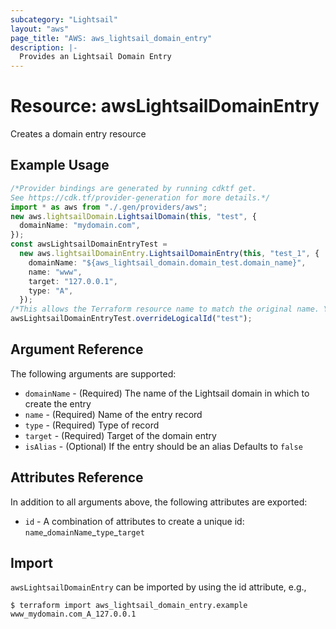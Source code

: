 ```yaml
---
subcategory: "Lightsail"
layout: "aws"
page_title: "AWS: aws_lightsail_domain_entry"
description: |-
  Provides an Lightsail Domain Entry
---
```


# Resource: awsLightsailDomainEntry

Creates a domain entry resource

## Example Usage

```typescript
/*Provider bindings are generated by running cdktf get.
See https://cdk.tf/provider-generation for more details.*/
import * as aws from "./.gen/providers/aws";
new aws.lightsailDomain.LightsailDomain(this, "test", {
  domainName: "mydomain.com",
});
const awsLightsailDomainEntryTest =
  new aws.lightsailDomainEntry.LightsailDomainEntry(this, "test_1", {
    domainName: "${aws_lightsail_domain.domain_test.domain_name}",
    name: "www",
    target: "127.0.0.1",
    type: "A",
  });
/*This allows the Terraform resource name to match the original name. You can remove the call if you don't need them to match.*/
awsLightsailDomainEntryTest.overrideLogicalId("test");

```

## Argument Reference

The following arguments are supported:

* `domainName` - (Required) The name of the Lightsail domain in which to create the entry
* `name` - (Required) Name of the entry record
* `type` - (Required) Type of record
* `target` - (Required) Target of the domain entry
* `isAlias` - (Optional) If the entry should be an alias Defaults to `false`

## Attributes Reference

In addition to all arguments above, the following attributes are exported:

* `id` - A combination of attributes to create a unique id: `name`\_`domainName`\_`type`\_`target`

## Import

`awsLightsailDomainEntry` can be imported by using the id attribute, e.g.,

```console
$ terraform import aws_lightsail_domain_entry.example www_mydomain.com_A_127.0.0.1
```
